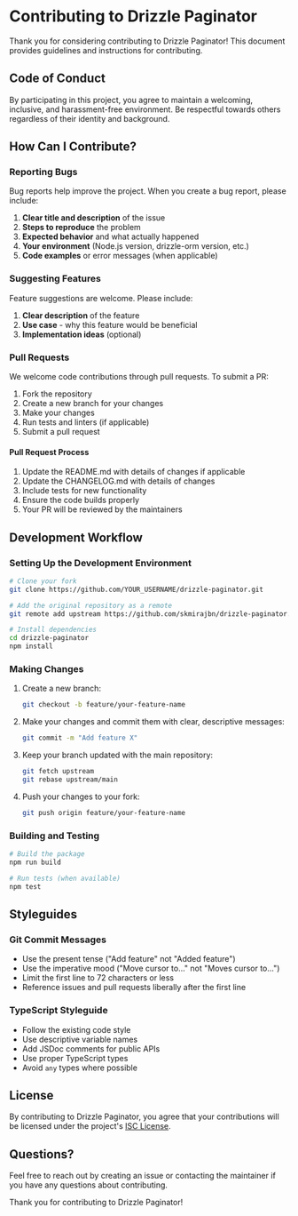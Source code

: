 # Contributing to Drizzle Paginator

Thank you for considering contributing to Drizzle Paginator! This document provides guidelines and instructions for contributing.

## Code of Conduct

By participating in this project, you agree to maintain a welcoming, inclusive, and harassment-free environment. Be respectful towards others regardless of their identity and background.

## How Can I Contribute?

### Reporting Bugs

Bug reports help improve the project. When you create a bug report, please include:

1. **Clear title and description** of the issue
2. **Steps to reproduce** the problem
3. **Expected behavior** and what actually happened
4. **Your environment** (Node.js version, drizzle-orm version, etc.)
5. **Code examples** or error messages (when applicable)

### Suggesting Features

Feature suggestions are welcome. Please include:

1. **Clear description** of the feature
2. **Use case** - why this feature would be beneficial
3. **Implementation ideas** (optional)

### Pull Requests

We welcome code contributions through pull requests. To submit a PR:

1. Fork the repository
2. Create a new branch for your changes
3. Make your changes
4. Run tests and linters (if applicable)
5. Submit a pull request

#### Pull Request Process

1. Update the README.md with details of changes if applicable
2. Update the CHANGELOG.md with details of changes
3. Include tests for new functionality
4. Ensure the code builds properly
5. Your PR will be reviewed by the maintainers

## Development Workflow

### Setting Up the Development Environment

```bash
# Clone your fork
git clone https://github.com/YOUR_USERNAME/drizzle-paginator.git

# Add the original repository as a remote
git remote add upstream https://github.com/skmirajbn/drizzle-paginator.git

# Install dependencies
cd drizzle-paginator
npm install
```

### Making Changes

1. Create a new branch:
   ```bash
   git checkout -b feature/your-feature-name
   ```

2. Make your changes and commit them with clear, descriptive messages:
   ```bash
   git commit -m "Add feature X"
   ```

3. Keep your branch updated with the main repository:
   ```bash
   git fetch upstream
   git rebase upstream/main
   ```

4. Push your changes to your fork:
   ```bash
   git push origin feature/your-feature-name
   ```

### Building and Testing

```bash
# Build the package
npm run build

# Run tests (when available)
npm test
```

## Styleguides

### Git Commit Messages

* Use the present tense ("Add feature" not "Added feature")
* Use the imperative mood ("Move cursor to..." not "Moves cursor to...")
* Limit the first line to 72 characters or less
* Reference issues and pull requests liberally after the first line

### TypeScript Styleguide

* Follow the existing code style
* Use descriptive variable names
* Add JSDoc comments for public APIs
* Use proper TypeScript types
* Avoid `any` types where possible

## License

By contributing to Drizzle Paginator, you agree that your contributions will be licensed under the project's [ISC License](LICENSE).

## Questions?

Feel free to reach out by creating an issue or contacting the maintainer if you have any questions about contributing.

Thank you for contributing to Drizzle Paginator! 